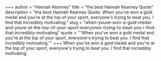 +++
author = "Hannah Kearney"
title = "the best Hannah Kearney Quote"
description = "the best Hannah Kearney Quote: When you've won a gold medal and you're at the top of your sport, everyone's trying to beat you. I find that incredibly motivating."
slug = "when-youve-won-a-gold-medal-and-youre-at-the-top-of-your-sport-everyones-trying-to-beat-you-i-find-that-incredibly-motivating"
quote = '''When you've won a gold medal and you're at the top of your sport, everyone's trying to beat you. I find that incredibly motivating.'''
+++
When you've won a gold medal and you're at the top of your sport, everyone's trying to beat you. I find that incredibly motivating.

